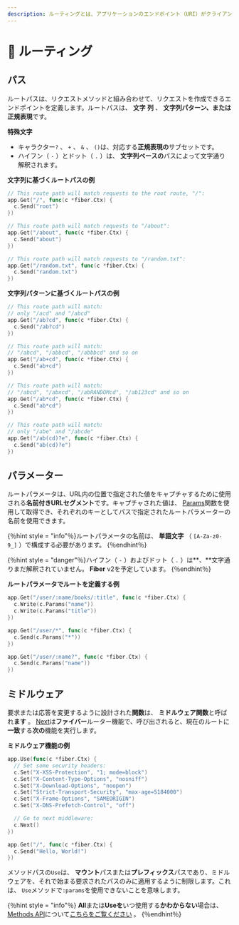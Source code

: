 ```yaml
---
description: ルーティングとは、アプリケーションのエンドポイント（URI）がクライアントの要求にどのように応答するかを指します。
---
```


# 🔌 ルーティング

## パス

ルートパスは、リクエストメソッドと組み合わせて、リクエストを作成できるエンドポイントを定義します。ルートパスは、 **文字** **列** 、 **文字列パターン、**または**正規表現**です。

**特殊文字**

* キャラクター`?` 、 `+` 、 `&` 、 `()`は、対応する**正規表現の**サブセットです。
* ハイフン（ `-` ）とドット（ `.` ）は、 **文字列ベースの**パスによって文字通り解釈されます。

**文字列に基づくルートパスの例**

```go
// This route path will match requests to the root route, "/":
app.Get("/", func(c *fiber.Ctx) {
  c.Send("root")
})

// This route path will match requests to "/about":
app.Get("/about", func(c *fiber.Ctx) {
  c.Send("about")
})

// This route path will match requests to "/random.txt":
app.Get("/random.txt", func(c *fiber.Ctx) {
  c.Send("random.txt")
})
```

**文字列パターンに基づくルートパスの例**

```go
// This route path will match:
// only "/acd" and "/abcd"
app.Get("/ab?cd", func(c *fiber.Ctx) {
  c.Send("/ab?cd")
})

// This route path will match:
// "/abcd", "/abbcd", "/abbbcd" and so on
app.Get("/ab+cd", func(c *fiber.Ctx) {
  c.Send("ab+cd")
})

// This route path will match:
// "/abcd", "/abxcd", "/abRANDOMcd", "/ab123cd" and so on
app.Get("/ab*cd", func(c *fiber.Ctx) {
  c.Send("ab*cd")
})

// This route path will match:
// only "/abe" and "/abcde"
app.Get("/ab(cd)?e", func(c *fiber.Ctx) {
  c.Send("ab(cd)?e")
})
```

## パラメーター

ルートパラメータは、URL内の位置で指定された値をキャプチャするために使用される**名前付きURLセグメント**です。キャプチャされた値は、 [Params](https://fiber.wiki/context#params)関数を使用して取得でき、それぞれのキーとしてパスで指定されたルートパラメーターの名前を使用できます。

{％hint style = "info"％}ルートパラメータの名前は、 **単語文字** （ `[A-Za-z0-9_]` ）で構成する必要があります。 {％endhint％}

{％hint style = "danger"％}ハイフン（ `-` ）およびドット（ `.` ）は**、**文字通りまだ解釈されていません。 **Fiber** v2を予定しています。 {％endhint％}

**ルートパラメータでルートを定義する例**

```go
app.Get("/user/:name/books/:title", func(c *fiber.Ctx) {
  c.Write(c.Params("name"))
  c.Write(c.Params("title"))
})

app.Get("/user/*", func(c *fiber.Ctx) {
  c.Send(c.Params("*"))
})

app.Get("/user/:name?", func(c *fiber.Ctx) {
  c.Send(c.Params("name"))
})
```

## ミドルウェア

要求または応答を変更するように設計された**関数**は、 **ミドルウェア関数**と呼ばれ**ます** 。 [Next](https://github.com/gofiber/docs/tree/34729974f7d6c1d8363076e7e88cd71edc34a2ac/context/README.md#next)は**ファイバー**ルーター機能で、呼び出されると、現在のルートに**一致**する**次の**機能を実行します。

**ミドルウェア機能の例**

```go
app.Use(func(c *fiber.Ctx) {
  // Set some security headers:
  c.Set("X-XSS-Protection", "1; mode=block")
  c.Set("X-Content-Type-Options", "nosniff")
  c.Set("X-Download-Options", "noopen")
  c.Set("Strict-Transport-Security", "max-age=5184000")
  c.Set("X-Frame-Options", "SAMEORIGIN")
  c.Set("X-DNS-Prefetch-Control", "off")

  // Go to next middleware:
  c.Next()
})

app.Get("/", func(c *fiber.Ctx) {
  c.Send("Hello, World!")
})
```

メソッドパスの`Use`は、 **マウント**パスまたは**プレフィックス**パスであり、ミドルウェアを、それで始まる要求されたパスのみに適用するように制限します。これは、 `Use`メソッドで`:params`を使用できないことを意味します。

{％hint style = "info"％} **All**または**Useを**いつ使用する**かわからない**場合は、 [Methods API](https://fiber.wiki/application#methods)について[こちらをご覧ください](https://fiber.wiki/application#methods) 。 {％endhint％}

